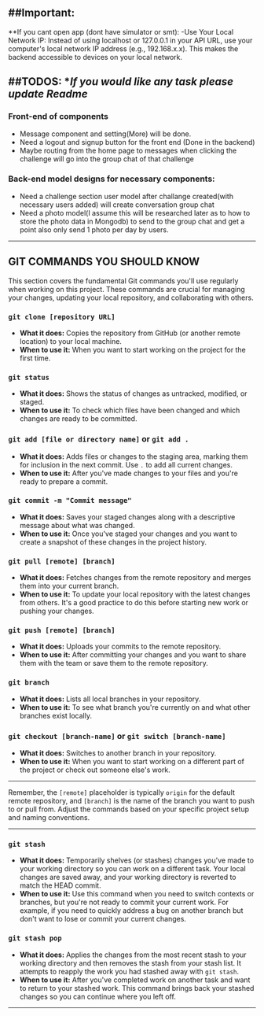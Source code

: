 ##Important:
---------------------------------------------
**If you cant open app (dont have simulator or smt):
-Use Your Local Network IP: Instead of using localhost or 127.0.0.1 in your API URL, use your computer's local network IP address (e.g., 192.168.x.x). This makes the backend accessible to devices on your local network.

##TODOS: 
**If you would like any task please update Readme*
--------------------------------------------------
### Front-end of components

- Message component and setting(More) will be done.
- Need a logout and signup button for the front end (Done in the backend)
- Maybe routing from the home page to messages when clicking the challenge will go into the group chat of that challenge

### Back-end model designs for necessary components:
- Need a challenge section user model after challange created(with necessary users added) will create conversation group chat
- Need a photo model(I assume this will be researched later as to how to store the photo data in Mongodb) to send to the group chat and get a point also only send 1 photo per day by users.

--------------------------------------------------

## GIT COMMANDS  YOU SHOULD KNOW

This section covers the fundamental Git commands you'll use regularly when working on this project. These commands are crucial for managing your changes, updating your local repository, and collaborating with others.

### `git clone [repository URL]`

- **What it does:** Copies the repository from GitHub (or another remote location) to your local machine.
- **When to use it:** When you want to start working on the project for the first time.

### `git status`

- **What it does:** Shows the status of changes as untracked, modified, or staged.
- **When to use it:** To check which files have been changed and which changes are ready to be committed.

### `git add [file or directory name]` or `git add .`

- **What it does:** Adds files or changes to the staging area, marking them for inclusion in the next commit. Use `.` to add all current changes.
- **When to use it:** After you've made changes to your files and you're ready to prepare a commit.

### `git commit -m "Commit message"`

- **What it does:** Saves your staged changes along with a descriptive message about what was changed.
- **When to use it:** Once you've staged your changes and you want to create a snapshot of these changes in the project history.

### `git pull [remote] [branch]`

- **What it does:** Fetches changes from the remote repository and merges them into your current branch.
- **When to use it:** To update your local repository with the latest changes from others. It's a good practice to do this before starting new work or pushing your changes.

### `git push [remote] [branch]`

- **What it does:** Uploads your commits to the remote repository.
- **When to use it:** After committing your changes and you want to share them with the team or save them to the remote repository.

### `git branch`

- **What it does:** Lists all local branches in your repository.
- **When to use it:** To see what branch you're currently on and what other branches exist locally.

### `git checkout [branch-name]` or `git switch [branch-name]`

- **What it does:** Switches to another branch in your repository.
- **When to use it:** When you want to start working on a different part of the project or check out someone else's work.

---

Remember, the `[remote]` placeholder is typically `origin` for the default remote repository, and `[branch]` is the name of the branch you want to push to or pull from. Adjust the commands based on your specific project setup and naming conventions.


---

### `git stash`
- **What it does:** Temporarily shelves (or stashes) changes you've made to your working directory so you can work on a different task. Your local changes are saved away, and your working directory is reverted to match the HEAD commit.
- **When to use it:** Use this command when you need to switch contexts or branches, but you're not ready to commit your current work. For example, if you need to quickly address a bug on another branch but don't want to lose or commit your current changes.

### `git stash pop`
- **What it does:** Applies the changes from the most recent stash to your working directory and then removes the stash from your stash list. It attempts to reapply the work you had stashed away with `git stash`.
- **When to use it:** After you've completed work on another task and want to return to your stashed work. This command brings back your stashed changes so you can continue where you left off.

---

